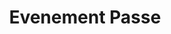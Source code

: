 ---
title: "Evenement Passe"
when: "2018-09-24"
adress: ""
postalCode: "75000"
city: "Paris"
label: ""
description: ""
photos:
draft: false
important: false
associations: "Association"
---